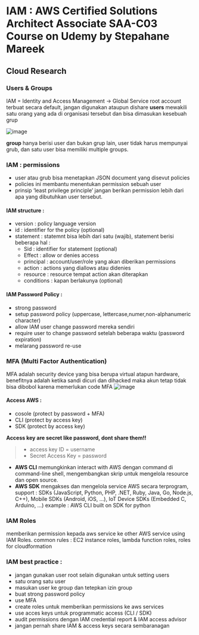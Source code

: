 # IAM : AWS Certified Solutions Architect Associate SAA-C03 Course on Udemy by Stepahane Mareek

## Cloud Research
### Users & Groups
IAM = Identity and Access Management → Global Service
root account terbuat secara default, jangan digunakan ataupun dishare
<b>users</b> mewakili satu orang yang ada di organisasi tersebut dan bisa dimasukan kesebuah grup

![image](https://github.com/tiaradwim1306/100daysofcloud/assets/120786669/a93e59b9-4e7e-4990-bc9b-19ca8e8d7ed3)

<b>group</b> hanya berisi user dan bukan grup lain, user tidak harus mempunyai grub, dan satu user bisa memiliki multiple groups.

### IAM : permissions 
- user atau grub bisa menetapkan JSON document yang disevut policies
- policies ini membantu menentukan permission sebuah user
- prinsip ‘least privilege principle’ jangan berikan permission lebih dari apa yang dibutuhkan user tersebut.

#### IAM structure : 
- version : policy language version
- id : identifier for the policy (optional)
- statement : statemnt bisa lebih dari satu (wajib), statement berisi beberapa hal :
	- Sid : identifier for statement (optional)
	- Effect : allow or denies access
	- principal : account/user/role yang akan diberikan permissions
	- action : actions yang diallows atau didenies
	- resource : resource tempat action akan diterapkan
	- conditions : kapan berlakunya (optional)


#### IAM Password Policy : 
- strong password
- setup password policy (uppercase, lettercase,numer,non-alphanumeric character)
- allow IAM user change password mereka sendiri
- require user to change password setelah beberapa waktu (password expiration)
- melarang password re-use


### MFA (Multi Factor Authentication)
MFA adalah security device yang bisa berupa virtual atapun hardware, benefitnya adalah ketika sandi dicuri dan dihacked maka akun tetap tidak bisa dibobol karena memerlukan code MFA
![image](https://github.com/tiaradwim1306/100daysofcloud/assets/120786669/c4e47d17-50bd-4ea4-8de1-386dfb409a2d)
#### Access AWS :
- cosole (protect by password + MFA)
- CLI (protect by access key)
- SDK (protect by access key)

<b>Access key are secret like password, dont share them!!</b>
> - access key ID = username
> - Secret Access Key = password

- <b>AWS CLI</b> memungkinkan interact with AWS dengan command di command-line shell, mengembangkan skrip untuk mengelola resource dan open source.
- <b>AWS SDK</b> mengakses dan mengelola service AWS secara terprogram, support : 
SDKs (JavaScript, Python, PHP, .NET, Ruby, Java, Go, Node.js, C++), Mobile SDKs (Android, iOS, …), IoT Device SDKs (Embedded C, Arduino, …)
example : AWS CLI built on SDK for python

### IAM Roles
memberikan permission kepada aws service ke other AWS service using IAM Roles.
common rules : EC2 instance roles, lambda function roles, roles for cloudformation


### IAM best practice : 
- jangan gunakan user root selain digunakan untuk setting users
- satu orang satu user
- masukan user ke group dan tetepkan izin group
- buat strong password policy
- use MFA
- create roles untuk memberikan permissions ke aws services
- use acces keys untuk programmatic access (CLI / SDK)
- audit permissions dengan IAM credential report & IAM access advisor
- jangan pernah share IAM & access keys secara sembaranagan









